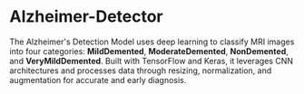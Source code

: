 # Alzheimer-Detector
The Alzheimer's Detection Model uses deep learning to classify MRI images into four categories: **MildDemented**, **ModerateDemented**, **NonDemented**, and **VeryMildDemented**. Built with TensorFlow and Keras, it leverages CNN architectures and processes data through resizing, normalization, and augmentation for accurate and early diagnosis.
